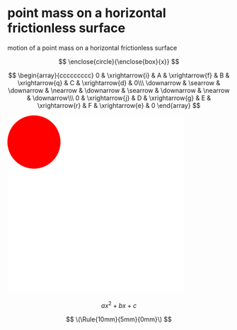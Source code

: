 # point mass on a horizontal frictionless surface
motion of a point mass on a horizontal frictionless surface

$$
\enclose{circle}{\enclose{box}{x}}
$$

$$
\begin{array}{ccccccccc}   
0 & \xrightarrow{i} & A & \xrightarrow{f} & B & \xrightarrow{q} & C & \xrightarrow{d} & 0\\\
\downarrow & \searrow & \downarrow & \nearrow & \downarrow & \searrow & \downarrow & \nearrow & \downarrow\\\  
0 & \xrightarrow{j} & D & \xrightarrow{g} & E & \xrightarrow{r} & F & \xrightarrow{e} & 0  
\end{array}  
$$

![](rect.svg)

$$
ax^2 + bx + c
$$

$$
\(\Rule{10mm}{5mm}{0mm}\)
$$
